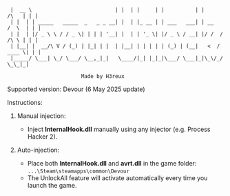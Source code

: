 ```  _____                             _    _       _            _              _ _ 
 |  __ \                           | |  | |     | |          | |       /\   | | |
 | |  | | _____   _____  _   _ _ __| |  | |_ __ | | ___   ___| | __   /  \  | | |
 | |  | |/ _ \ \ / / _ \| | | | '__| |  | | '_ \| |/ _ \ / __| |/ /  / /\ \ | | |
 | |__| |  __/\ V / (_) | |_| | |  | |__| | | | | | (_) | (__|   <  / ____ \| | |
 |_____/ \___| \_/ \___/ \__,_|_|   \____/|_| |_|_|\___/ \___|_|\_\/_/    \_\_|_|
```
                            Made by H3reux

Supported version: Devour (6 May 2025 update)

Instructions:

1. Manual injection:
   - Inject **InternalHook.dll** manually using any injector (e.g. Process Hacker 2).

2. Auto-injection:
   - Place both **InternalHook.dll** and **avrt.dll** in the game folder:
     `...\Steam\steamapps\common\Devour`
   - The UnlockAll feature will activate automatically every time you launch the game.
